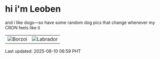 # hi i'm Leoben

and i like dogs—so have some random dog pics that change whenever my CRON feels like it

|  |  |
|--------|----------|
| ![Borzoi](https://random-dog-vercel.vercel.app/api/random-borzoi?v=1754780347) | ![Labrador](https://random-dog-vercel.vercel.app/api/random-labrador?v=1754780347) |

Last updated: 2025-08-10 06:59 PHT
